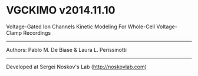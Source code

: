 VGCKIMO v2014.11.10
=======
Voltage-Gated Ion Channels Kinetic Modeling For Whole-Cell Voltage-Clamp Recordings
********
Authors: 
  Pablo M. De Biase &
  Laura L. Perissinotti
********
Developed at Sergei Noskov's Lab (http://noskovlab.com)

